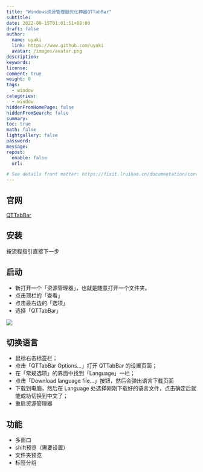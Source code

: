 ```yaml
---
title: "Windows资源管理器优化神器QTTabBar"
subtitle: 
date: 2022-09-15T01:01:51+08:00
draft: false
author:
  name: uyaki
  link: https://www.github.com/uyaki
  avatar: /images/avatar.png
description:
keywords: 
license:
comment: true
weight: 0
tags:
  - window
categories:
  - window
hiddenFromHomePage: false
hiddenFromSearch: false
summary:
toc: true
math: false
lightgallery: false
password:
message:
repost:
  enable: false
  url: 

# See details front matter: https://fixit.lruihao.cn/documentation/content-management/introduction/#front-matter
---
```


<!--more-->

## 官网

[QTTabBar](http://qttabbar.wikidot.com/)

## 安装

按流程指引直接下一步

## 启动

- 新打开一个「资源管理器」，也就是随意打开一个文件夹。
- 点击顶栏的「查看」
- 点击最右边的「选项」
- 选择「QTTabBar」

![](https://cdn.jsdelivr.net/gh/uyaki/pic-cloud/img/20220915011550.png)

## 切换语言

- 鼠标右击标签栏；
- 点击「QTTabBar Options…」打开 QTTabBar 的设置页面；
- 在「常规选项」的界面中找到「Language」一栏；
- 点击「Download language file…」按钮，然后会弹出语言下载页面
- 下载到电脑，然后在 Language 处选择刚刚下载好的语言文件，点击确定后就能成功切换到中文了；
- 重启资源管理器

## 功能

- 多窗口
- shift预览（需要设置）
- 文件夹预览
- 标签分组
